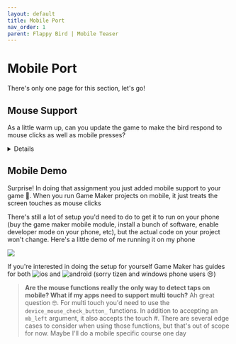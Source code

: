 ```yaml
---
layout: default
title: Mobile Port
nav_order: 1
parent: Flappy Bird | Mobile Teaser
---
```


# Mobile Port

There's only one page for this section, let's go!

## Mouse Support

As a little warm up, can you update the game to make the bird respond to mouse clicks as well as mobile presses?

<details data-summary="How would you add mouse click support?" markdown="1">


```
// oBird Step Event
//// JUMP
{
    if(keyboard_check_pressed(vk_space)){
        dy = jump_dy;
    }

    if(mouse_check_button_pressed(mb_left)){
        dy = jump_dy;
    }
}
```

There's one way to do it. We already have an if statement for space, we just need another one for mouse pressed

But I'm a tad unsatisfied with this approach, because we've got some duplicated code in the ``dy = jump_dy;`` line. It's not too bad now as we mentioned in the menus chapter, duplicate code should be avoided, and as the logic grows we could have a much bigger problem

Luckily there's an easy fix 😉

```
// oBird Step Event
//// JUMP
{
    if(keyboard_check_pressed(vk_space) or mouse_check_button_pressed(mb_left)){
        dy = jump_dy;
    }
}
```

That's right! You can put both of them in the same condition by using ``or``!

More formally, ``or`` is an example of a **Boolean Logic Operator**. These operators let you combine boolean values to become a different boolean value. The ``or`` operator will output true if EITHER of the 2 booleans are true. The other popular operator is ``and`` which will only output true if BOTH booleans are true

And then to be thorough, there's also ``not``. This only applies to a single boolean and just returns the opposite. For example ``if(not position_meeting(mouse_x, mouse_y, id)){ sprite_index = sButton; }`` would have been a valid way to set the default sprite for our button (I prefer the else approach, but not is also an option )

> **What about &&, ||, and !?** oh I see this isn't your first rodeo 🤓. Many languages (C, C++, Java, etc), use &&, ||, ! instead of and, or, not. You can actually use these symbols in Game Maker as well, and many people prefer them. For me personally, I used to like &&, ||, !, because it let me save a letter on the and, but also probably because it made me feel smarter. Once I started writing python I was forced to use and, or, not, then ever since I adapted my style in Game Maker as well. Now I prefer and, or, not because it makes my code more colorful w/ game maker's sytax highlighting, and it's also more readable in general

</details>

## Mobile Demo

Surprise! In doing that assignment you just added mobile support to your game 🤯. When you run Game Maker projects on mobile, it just treats the screen touches as mouse clicks

There's still a lot of setup you'd need to do to get it to run on your phone (buy the game maker mobile module, install a bunch of software, enable developer mode on your phone, etc), but the actual code on your project won't change. Here's a little demo of me running it on my phone

![](../../images/flappy_bird/mobile_demo.gif)

If you're interested in doing the setup for yourself Game Maker has guides for both ![ios](https://help.yoyogames.com/hc/en-us/articles/115001368747-Setting-Up-For-iOS-Including-iPadOS-!) and ![android](https://help.yoyogames.com/hc/en-us/articles/115001368727-Setting-Up-For-Android) (sorry tizen and windows phone users 😢)

> **Are the mouse functions really the only way to detect taps on mobile? What if my apps need to support multi touch?** Ah great question 🤓. For multi touch you'd need to use the ``device_mouse_check_button_`` functions. In addition to accepting an ``mb_left`` argument, it also accepts the touch #. There are several edge cases to consider when using those functions, but that's out of scope for now. Maybe I'll do a mobile specific course one day
